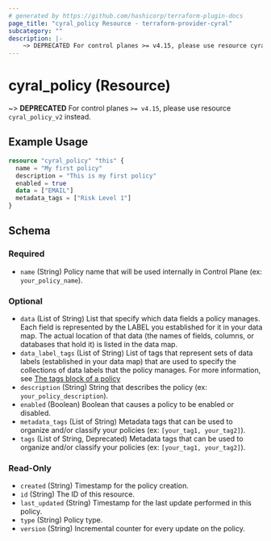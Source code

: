 ```yaml
---
# generated by https://github.com/hashicorp/terraform-plugin-docs
page_title: "cyral_policy Resource - terraform-provider-cyral"
subcategory: ""
description: |-
    ~> DEPRECATED For control planes >= v4.15, please use resource cyral_policy_v2 instead.
---
```


# cyral_policy (Resource)

~> **DEPRECATED** For control planes `>= v4.15`, please use resource `cyral_policy_v2` instead.

## Example Usage

```terraform
resource "cyral_policy" "this" {
  name = "My first policy"
  description = "This is my first policy"
  enabled = true
  data = ["EMAIL"]
  metadata_tags = ["Risk Level 1"]
}
```

<!-- schema generated by tfplugindocs -->

## Schema

### Required

-   `name` (String) Policy name that will be used internally in Control Plane (ex: `your_policy_name`).

### Optional

-   `data` (List of String) List that specify which data fields a policy manages. Each field is represented by the LABEL you established for it in your data map. The actual location of that data (the names of fields, columns, or databases that hold it) is listed in the data map.
-   `data_label_tags` (List of String) List of tags that represent sets of data labels (established in your data map) that are used to specify the collections of data labels that the policy manages. For more information, see [The tags block of a policy](https://cyral.com/docs/policy/policy-structure#the-tags-block-of-a-policy)
-   `description` (String) String that describes the policy (ex: `your_policy_description`).
-   `enabled` (Boolean) Boolean that causes a policy to be enabled or disabled.
-   `metadata_tags` (List of String) Metadata tags that can be used to organize and/or classify your policies (ex: `[your_tag1, your_tag2]`).
-   `tags` (List of String, Deprecated) Metadata tags that can be used to organize and/or classify your policies (ex: `[your_tag1, your_tag2]`).

### Read-Only

-   `created` (String) Timestamp for the policy creation.
-   `id` (String) The ID of this resource.
-   `last_updated` (String) Timestamp for the last update performed in this policy.
-   `type` (String) Policy type.
-   `version` (String) Incremental counter for every update on the policy.
